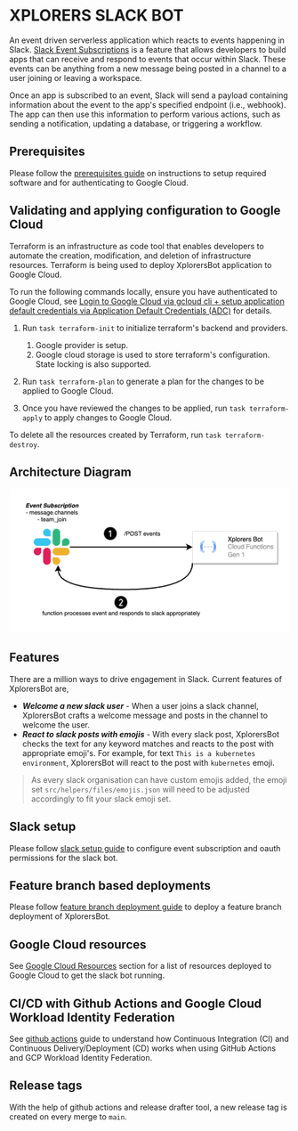 # XPLORERS SLACK BOT

An event driven serverless application which reacts to events happening in Slack. [Slack Event Subscriptions](https://api.slack.com/events-api) is a feature that allows developers to build apps that can receive and respond to events that occur within Slack. These events can be anything from a new message being posted in a channel to a user joining or leaving a workspace.

Once an app is subscribed to an event, Slack will send a payload containing information about the event to the app's specified endpoint (i.e., webhook). The app can then use this information to perform various actions, such as sending a notification, updating a database, or triggering a workflow.

## Prerequisites

Please follow the [prerequisites guide](docs/prerequisites.md) on instructions to setup required software and for authenticating to Google Cloud.

## Validating and applying configuration to Google Cloud

Terraform is an infrastructure as code tool that enables developers to automate the creation, modification, and deletion of infrastructure resources. Terraform is being used to deploy XplorersBot application to Google Cloud.

To run the following commands locally, ensure you have authenticated to Google Cloud, see [Login to Google Cloud via gcloud cli + setup application default credentials via Application Default Credentials (ADC)](#authenticate-to-google-cloud) for details.

1. Run `task terraform-init` to initialize terraform's backend and providers.
    1. Google provider is setup.
    2. Google cloud storage is used to store terraform's configuration. State locking is also supported.

2. Run `task terraform-plan` to generate a plan for the changes to be applied to Google Cloud.

3. Once you have reviewed the changes to be applied, run `task terraform-apply` to apply changes to Google Cloud.

To delete all the resources created by Terraform, run `task terraform-destroy`.

## Architecture Diagram

![XplorersBot](assets/xplorers-bot-gcloud-gen1.drawio.png)

## Features

There are a million ways to drive engagement in Slack. Current features of XplorersBot are,

* ***Welcome a new slack user*** - When a user joins a slack channel, XplorersBot crafts a welcome message and posts in the channel to welcome the user.
* ***React to slack posts with emojis*** - With every slack post, XplorersBot checks the text for any keyword matches and reacts to the post with appropriate emoji's. For example, for text `This is a kubernetes environment`, XplorersBot will react to the post with `kubernetes` emoji.

> As every slack organisation can have custom emojis added, the emoji set `src/helpers/files/emojis.json` will need to be adjusted accordingly to fit your slack emoji set.

## Slack setup

Please follow [slack setup guide](docs/slack_setup.md) to configure event subscription and oauth permissions for the slack bot.

## Feature branch based deployments

Please follow [feature branch deployment guide](docs/feature_branch_deployment.md) to deploy a feature branch deployment of XplorersBot.

## Google Cloud resources

See [Google Cloud Resources](docs/google_cloud_resources.md) section for a list of resources deployed to Google Cloud to get the slack bot running.

## CI/CD with Github Actions and Google Cloud Workload Identity Federation

See [github actions](docs/cd_cd_with_github_actions.md) guide to understand how Continuous Integration (CI) and Continuous Delivery/Deployment (CD) works when using GitHub Actions and GCP Workload Identity Federation.

## Release tags

With the help of github actions and release drafter tool, a new release tag is created on every merge to `main`.
